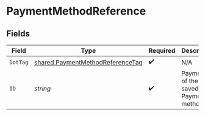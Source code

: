 # PaymentMethodReference


## Fields

| Field                                                                                       | Type                                                                                        | Required                                                                                    | Description                                                                                 | Example                                                                                     |
| ------------------------------------------------------------------------------------------- | ------------------------------------------------------------------------------------------- | ------------------------------------------------------------------------------------------- | ------------------------------------------------------------------------------------------- | ------------------------------------------------------------------------------------------- |
| `DotTag`                                                                                    | [shared.PaymentMethodReferenceTag](../../../pkg/models/shared/paymentmethodreferencetag.md) | :heavy_check_mark:                                                                          | N/A                                                                                         | id                                                                                          |
| `ID`                                                                                        | *string*                                                                                    | :heavy_check_mark:                                                                          | Payment ID of the saved Bolt Payment method.                                                | id                                                                                          |